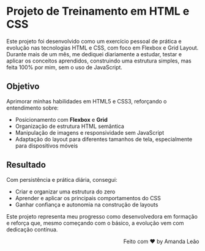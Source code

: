 # Projeto de Treinamento em HTML e CSS
Este projeto foi desenvolvido como um exercício pessoal de prática e evolução nas tecnologias HTML e CSS, com foco em Flexbox e Grid Layout. Durante mais de um mês, me dediquei diariamente a estudar, testar e aplicar os conceitos aprendidos, construindo uma estrutura simples, mas feita 100% por mim, sem o uso de JavaScript.

## Objetivo
Aprimorar minhas habilidades em HTML5 e CSS3, reforçando o entendimento sobre:
- Posicionamento com **Flexbox** e **Grid**
- Organização de estrutura HTML semântica
- Manipulação de imagens e responsividade sem JavaScript
- Adaptação do layout para diferentes tamanhos de tela, especialmente para dispositivos móveis
  
## Resultado
Com persistência e prática diária, consegui:
- Criar e organizar uma estrutura do zero
- Aprender e aplicar os principais comportamentos do CSS
- Ganhar confiança e autonomia na construção de layouts

Este projeto representa meu progresso como desenvolvedora em formação e reforça que, mesmo começando com o básico, a evolução vem com dedicação contínua.


<p align="right">Feito com ♥ by Amanda Leão</p>
